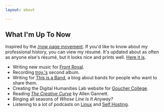 ```yaml
---
layout: about

---
```


## What I'm Up To Now

Inspired by the [/now page movement](https://nownownow.com/about). If you'd like to know about my professional history, you can view my résumé. It's updated about as often as anyone else's résumé, but it looks nice and prints
well. [Here it is](resume/).

- Writing new music for [Front Royal](https://www.frontroyalband.com).
- Recording [troy.'s](https://justtroy.bandcamp.com) second album.
- Writing for [This is a Band](https://www.thisisa.band), a blog about bands for people who want to share them.
- Creating the Digital Humanities Lab website for [Goucher College](https://www.goucher.edu/).
- Reading _[The Creative Curve](https://www.thecreativecurve.com/)_ by Allen Gannett.
- Binging all seasons of _Whose Line Is It Anyway?_
- Listening to a lot of podcasts on [Linux](https://linuxunplugged.com/) and [Self Hosting](https://selfhosted.show/).
